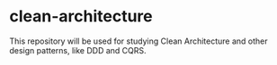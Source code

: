 # clean-architecture
This repository will be used for studying Clean Architecture and other design patterns, like DDD and CQRS.
